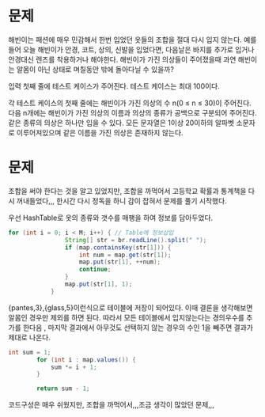 # 문제
해빈이는 패션에 매우 민감해서 한번 입었던 옷들의 조합을 절대 다시 입지 않는다.
예를 들어 오늘 해빈이가 안경, 코트, 상의, 신발을 입었다면, 다음날은 바지를 추가로 입거나 안경대신 렌즈를 착용하거나 해야한다. 
해빈이가 가진 의상들이 주어졌을때 과연 해빈이는 알몸이 아닌 상태로 며칠동안 밖에 돌아다닐 수 있을까?

입력
첫째 줄에 테스트 케이스가 주어진다. 테스트 케이스는 최대 100이다.

각 테스트 케이스의 첫째 줄에는 해빈이가 가진 의상의 수 n(0 ≤ n ≤ 30)이 주어진다.
다음 n개에는 해빈이가 가진 의상의 이름과 의상의 종류가 공백으로 구분되어 주어진다. 같은 종류의 의상은 하나만 입을 수 있다.
모든 문자열은 1이상 20이하의 알파벳 소문자로 이루어져있으며 같은 이름을 가진 의상은 존재하지 않는다.

# 문제
조합을 써야 한다는 것을 알고 있었지만, 조합을 까먹어서 고등학교 확률과 통계책을 다시 꺼내들었다,,,
한시간 다시 정독을 하니 감이 잡혀서 문제를 풀기 시작했다.

우선 HashTable로 옷의 종류와 갯수를 매팽을 하여 정보를 담아두었다.
```java
for (int i = 0; i < M; i++) { // Table에 정보삽입
				String[] str = br.readLine().split(" ");
				if (map.containsKey(str[1])) {
					int num = map.get(str[1]);
					map.put(str[1], ++num);
					continue;
				}
				map.put(str[1], 1);
			}
```
{pantes,3},{glass,5}이런식으로 테이블에 저장이 되어있다.
이때 결론을 생각해보면 알몸인 경우만 제외를 하면 된다.
따라서 모든 테이블에서 입지않는다는 경의우수를 추가를 한다음 , 마지막 결과에서 아무것도 선택하지 않는 경우의 수인 1을 빼주면 결과가 제대로 나온다.
```java
int sum = 1;
		for (int i : map.values()) {
			sum *= i + 1;
		}

		return sum - 1;
```
코드구성은 매우 쉬웠지만, 조합을 까먹어서,,,조금 생각이 많았던 문제,,,
